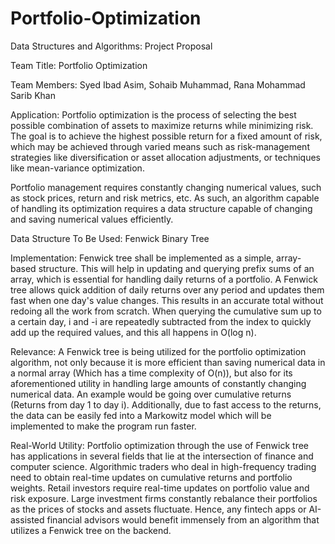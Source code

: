 # Portfolio-Optimization
Data Structures and Algorithms: Project Proposal



Team Title: Portfolio Optimization

Team Members: Syed Ibad Asim, Sohaib Muhammad, Rana Mohammad Sarib Khan

Application: Portfolio optimization is the process of selecting the best possible combination of assets to maximize returns while minimizing risk. The goal is to achieve the highest possible return for a fixed amount of risk, which may be achieved through varied means such as risk-management strategies like diversification or asset allocation adjustments, or techniques like mean-variance optimization.


Portfolio management requires constantly changing numerical values, such as stock prices, return and risk metrics, etc. As such, an algorithm capable of handling its optimization requires a data structure capable of changing and saving numerical values efficiently.

Data Structure To Be Used: Fenwick Binary Tree

Implementation: Fenwick tree shall be implemented as a simple, array-based structure. This will help in updating and querying prefix sums of an array, which is essential for handling daily returns of a portfolio. A Fenwick tree allows quick addition of daily returns over any period and updates them fast when one day's value changes. This results in an accurate total without redoing all the work from scratch. When querying the cumulative sum up to a certain day, i and -i are repeatedly subtracted from the index to quickly add up the required values, and this all happens in O(log n).

Relevance: A Fenwick tree is being utilized for the portfolio optimization algorithm, not only because it is more efficient than saving numerical data in a normal array (Which has a time complexity of O(n)), but also for its aforementioned utility in handling large amounts of constantly changing numerical data. An example would be going over cumulative returns (Returns from day 1 to day i). Additionally, due to fast access to the returns, the data can be easily fed into a Markowitz model which will be implemented to make the program run faster.

Real-World Utility: Portfolio optimization through the use of Fenwick tree has applications in several fields that lie at the intersection of finance and computer science. Algorithmic traders who deal in high-frequency trading need to obtain real-time updates on cumulative returns and portfolio weights. Retail investors require real-time updates on portfolio value and risk exposure. Large investment firms constantly rebalance their portfolios as the prices of stocks and assets fluctuate. Hence, any fintech apps or AI-assisted financial advisors would benefit immensely from an algorithm that utilizes a Fenwick tree on the backend.
